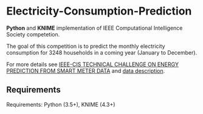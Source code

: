 # Electricity-Consumption-Prediction
**Python** and **KNIME** implementation of IEEE Computational Intelligence Society competetion. 

The goal of this competition is to predict the monthly electricity consumption for 3248 households in a coming year (January to December).

For more details see [IEEE-CIS TECHNICAL CHALLENGE ON ENERGY PREDICTION FROM SMART METER DATA](https://ieee-dataport.org/competitions/ieee-cis-technical-challenge-energy-prediction-smart-meter-data) and [data description](https://github.com/VahidehReshadat/Electricity-Consumption-Prediction/raw/master/DataDescription.pdf).

## Requirements
Requirements: Python (3.5+), KNIME (4.3+)

